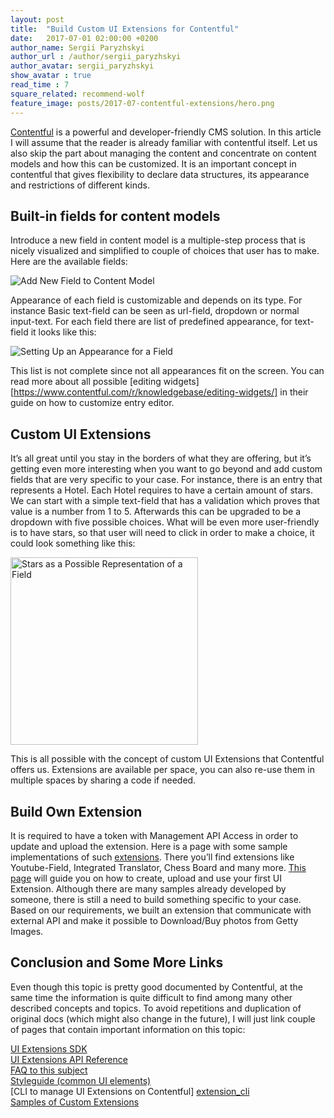 ```yaml
---
layout: post
title:  "Build Custom UI Extensions for Contentful"
date:   2017-07-01 02:00:00 +0200
author_name: Sergii Paryzhskyi
author_url : /author/sergii_paryzhskyi
author_avatar: sergii_paryzhskyi
show_avatar : true
read_time : 7
square_related: recommend-wolf
feature_image: posts/2017-07-contentful-extensions/hero.png
---
```


[Contentful][contentful] is a powerful and developer-friendly CMS solution. In this article I will assume that the reader is already familiar with contentful itself. Let us also skip the part about managing the content and concentrate on content models and how this can be customized. It is an important concept in contentful that gives flexibility to declare data structures, its appearance and restrictions of different kinds.

## Built-in fields for content models

Introduce a new field in content model is a multiple-step process that is nicely visualized and simplified to couple of choices that user has to make. Here are the available fields:

<img src="{{site.baseurl}}/img/posts/2017-07-contentful-extensions/fields.png" alt="Add New Field to Content Model" />

Appearance of each field is customizable and depends on its type. For instance Basic text-field can be seen as url-field, dropdown or normal input-text. For each field there are list of predefined appearance, for text-field it looks like this:

<img src="{{site.baseurl}}/img/posts/2017-07-contentful-extensions/appearance.png" alt="Setting Up an Appearance for a Field" />

This list is not complete since not all appearances fit on the screen. You can read more about all possible [editing widgets][https://www.contentful.com/r/knowledgebase/editing-widgets/] in their guide on how to customize entry editor.

## Custom UI Extensions

It’s all great until you stay in the borders of what they are offering, but it’s getting even more interesting when you want to go beyond and add custom fields that are very specific to your case. For instance, there is an entry that represents a Hotel. Each Hotel requires to have a certain amount of stars. We can start with a simple text-field that has a validation which proves that value is a number from 1 to 5. Afterwards this can be upgraded to be a dropdown with five possible choices. What will be even more user-friendly is to have stars, so that user will need to click in order to make a choice, it could look something like this:

<img src="{{site.baseurl}}/img/posts/2017-07-contentful-extensions/stars.jpg" alt="Stars as a Possible Representation of a Field" width="300" />

This is all possible with the concept of custom UI Extensions that Contentful offers us. Extensions are available per space, you can also re-use them in multiple spaces by sharing a code if needed.

## Build Own Extension

It is required to have a token with Management API Access in order to update and upload the extension. Here is a page with some sample implementations of such [extensions][all_samples]. There you’ll find extensions like Youtube-Field, Integrated Translator, Chess Board and many more. [This page][rating_dropdown_example] will guide you on how to  create, upload and use your first UI Extension.
Although there are many samples already developed by someone, there is still a need to build something specific to your case. Based on our requirements, we built an extension that communicate with external API and make it possible to Download/Buy photos from Getty Images.

## Conclusion and Some More Links

Even though this topic is pretty good documented by Contentful, at the same time the information is quite difficult to find among many other described concepts and topics. To avoid repetitions and duplication of original docs (which might also change in the future), I will just link couple of pages that contain important information on this topic:

[UI Extensions SDK][ui-extension-sdk]<br />
[UI Extensions API Reference][extension_api_reference]<br />
[FAQ to this subject][faq]<br />
[Styleguide (common UI elements)][styleguide]<br />
[CLI to manage UI Extensions on Contentful] [extension_cli]<br />
[Samples of Custom Extensions][sample_extensions]

[all_samples]: http://contentful.com
[rating_dropdown_example]: https://github.com/contentful/extensions/tree/master/samples/rating-dropdown
[editing_wdgets]: http://contentful.com
[contentful]: http://contentful.com
[contentful]: http://contentful.com
[contentful]: http://contentful.com
[ui-extension-sdk]: https://github.com/contentful/ui-extensions-sdk
[extension_api_reference]: https://github.com/contentful/ui-extensions-sdk/blob/master/docs/ui-extensions-sdk-frontend.md
[faq]: https://github.com/contentful/ui-extensions-sdk/blob/master/FAQ.md
[styleguide]: http://contentful.github.io/ui-extensions-sdk/styleguide/
[extension_cli]: https://github.com/contentful/contentful-extension-cli
[sample_extensions]: https://www.contentful.com/developers/docs/concepts/uiextensions/
